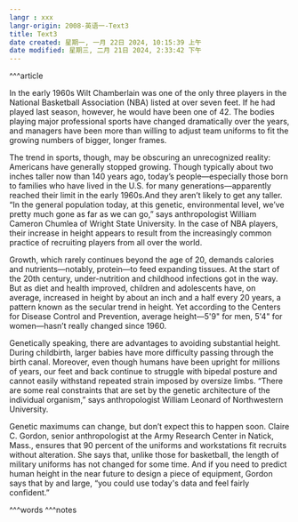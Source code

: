 ```yaml
---
langr : xxx
langr-origin: 2008-英语一-Text3
title: Text3
date created: 星期一, 一月 22日 2024, 10:15:39 上午
date modified: 星期三, 二月 21日 2024, 2:33:42 下午
---
```


^^^article

In the early 1960s Wilt Chamberlain was one of the only three players in the National Basketball Association (NBA) listed at over seven feet. If he had played last season, however, he would have been one of 42. The bodies playing major professional sports have changed dramatically over the years, and managers have been more than willing to adjust team uniforms to fit the growing numbers of bigger, longer frames.

The trend in sports, though, may be obscuring an unrecognized reality: Americans have generally stopped growing. Though typically about two inches taller now than 140 years ago, today’s people—especially those born to families who have lived in the U.S. for many generations—apparently reached their limit in the early 1960s.And they aren’t likely to get any taller. “In the general population today, at this genetic, environmental level, we’ve pretty much gone as far as we can go,” says anthropologist William Cameron Chumlea of Wright State University. In the case of NBA players, their increase in height appears to result from the increasingly common practice of recruiting players from all over the world.

Growth, which rarely continues beyond the age of 20, demands calories and nutrients—notably, protein—to feed expanding tissues. At the start of the 20th century, under-nutrition and childhood infections got in the way. But as diet and health improved, children and adolescents have, on average, increased in height by about an inch and a half every 20 years, a pattern known as the secular trend in height. Yet according to the Centers for Disease Control and Prevention, average height—5'9" for men, 5'4" for women—hasn’t really changed since 1960.

Genetically speaking, there are advantages to avoiding substantial height. During childbirth, larger babies have more difficulty passing through the birth canal. Moreover, even though humans have been upright for millions of years, our feet and back continue to struggle with bipedal posture and cannot easily withstand repeated strain imposed by oversize limbs. “There are some real constraints that are set by the genetic architecture of the individual organism,” says anthropologist William Leonard of Northwestern University.

Genetic maximums can change, but don’t expect this to happen soon. Claire C. Gordon, senior anthropologist at the Army Research Center in Natick, Mass., ensures that 90 percent of the uniforms and workstations fit recruits without alteration. She says that, unlike those for basketball, the length of military uniforms has not changed for some time. And if you need to predict human height in the near future to design a piece of equipment, Gordon says that by and large, “you could use today's data and feel fairly confident.”





^^^words
^^^notes